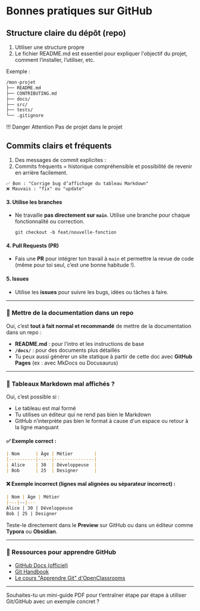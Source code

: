 # Bonnes pratiques sur GitHub

## Structure claire du dépôt (repo)

1. Utiliser une structure propre
2. Le fichier README.md est essentiel pour expliquer l'objectif du projet, comment l’installer, l’utiliser, etc.

Exemple : 

```bash
/mon-projet
├── README.md
├── CONTRIBUTING.md
├── docs/
├── src/
├── tests/
└── .gitignore
```

!!! Danger Attention
    Pas de projet dans le projet



## Commits clairs et fréquents

1. Des messages de commit explicites :
2. Commits fréquents = historique compréhensible et possibilité de revenir en arrière facilement.

  ```
  ✅ Bon : "Corrige bug d’affichage du tableau Markdown"
  ❌ Mauvais : "fix" ou "update"
  ```

#### 3. **Utilise les branches**

* Ne travaille **pas directement sur `main`**. Utilise une branche pour chaque fonctionnalité ou correction.

  ```
  git checkout -b feat/nouvelle-fonction
  ```

#### 4. **Pull Requests (PR)**

* Fais une **PR** pour intégrer ton travail à `main` et permettre la revue de code (même pour toi seul, c’est une bonne habitude !).

#### 5. **Issues**

* Utilise les **issues** pour suivre les bugs, idées ou tâches à faire.

---

### 📘 **Mettre de la documentation dans un repo**

Oui, c’est **tout à fait normal et recommandé** de mettre de la documentation dans un repo :

* **README.md** : pour l’intro et les instructions de base
* **`/docs/`** : pour des documents plus détaillés
* Tu peux aussi générer un site statique à partir de cette doc avec **GitHub Pages** (ex : avec MkDocs ou Docusaurus)

---

### 📄 **Tableaux Markdown mal affichés ?**

Oui, c’est possible si :

* Le tableau est mal formé
* Tu utilises un éditeur qui ne rend pas bien le Markdown
* GitHub n’interprète pas bien le format à cause d'un espace ou retour à la ligne manquant

#### ✅ Exemple correct :

```markdown
| Nom      | Âge | Métier        |
|----------|-----|---------------|
| Alice    | 30  | Développeuse  |
| Bob      | 25  | Designer      |
```

#### ❌ Exemple incorrect (lignes mal alignées ou séparateur incorrect) :

```markdown
| Nom | Âge | Métier
|---|--|---
Alice | 30 | Développeuse
Bob | 25 | Designer
```

Teste-le directement dans le **Preview** sur GitHub ou dans un éditeur comme **Typora** ou **Obsidian**.

---

### 🔧 Ressources pour apprendre GitHub

* [GitHub Docs (officiel)](https://docs.github.com/)
* [Git Handbook](https://guides.github.com/introduction/git-handbook/)
* [Le cours "Apprendre Git" d'OpenClassrooms](https://openclassrooms.com/fr/courses/2344111-gerez-votre-code-avec-git-et-github)

---

Souhaites-tu un mini-guide PDF pour t’entraîner étape par étape à utiliser Git/GitHub avec un exemple concret ?
